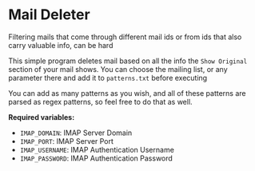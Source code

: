 # Mail Deleter

Filtering mails that come through different mail ids or from ids that also carry valuable info, can be hard

This simple program deletes mail based on all the info the `Show Original` section of your mail shows. You can choose the mailing list, or any parameter there and add it to `patterns.txt` before executing

You can add as many patterns as you wish, and all of these patterns are parsed as regex patterns, so feel free to do that as well.

**Required variables:**
- `IMAP_DOMAIN`: IMAP Server Domain
- `IMAP_PORT`: IMAP Server Port
- `IMAP_USERNAME`: IMAP Authentication Username
- `IMAP_PASSWORD`: IMAP Authentication Password
